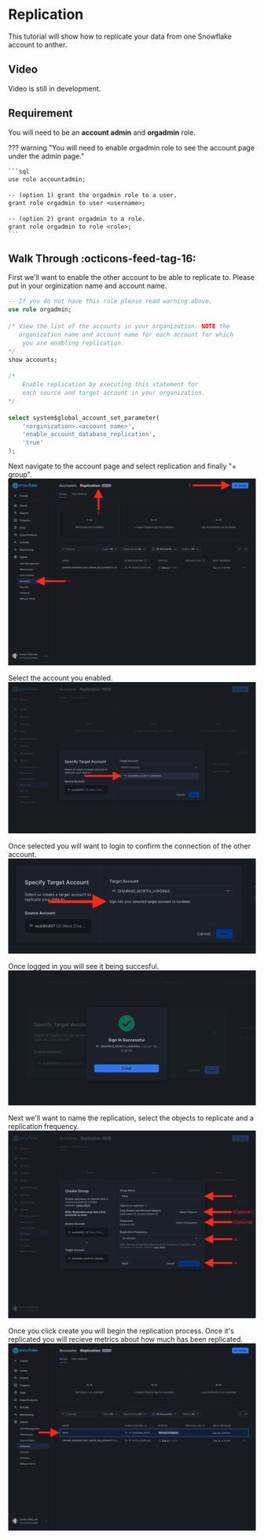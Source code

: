 # Replication
This tutorial will show how to replicate your data from one Snowflake account to anther. 

## Video
Video is still in development.

## Requirement
You will need to be an **account admin** and **orgadmin** role.

??? warning "You will need to enable orgadmin role to see the account page under the admin page."

    ```sql
    use role accountadmin;

    -- (option 1) grant the orgadmin role to a user.
    grant role orgadmin to user <username>;

    -- (option 2) grant orgadmin to a role.
    grant role orgadmin to role <role>;
    ```


## Walk Through :octicons-feed-tag-16:

First we'll want to enable the other account to be able to replicate to. Please put in your orginization name and account name.
```sql
-- If you do not have this role please read warning above.
use role orgadmin;

/* View the list of the accounts in your organization. NOTE the
   organization name and account name for each account for which
    you are enabling replication.
*/
show accounts;

/* 
    Enable replication by executing this statement for
    each source and target account in your organization.
*/

select system$global_account_set_parameter(
    '<orginization>.<account name>',
    'enable_account_database_replication',
    'true'
);
```


Next navigate to the account page and select replication and finally "+ group".
![Account page](images/01.png)

Select the account you enabled.
![Navigate](images/02.png)

Once selected you will want to login to confirm the connection of the other account.
![Navigate](images/03.png)

Once logged in you will see it being succesful.
![Navigate](images/04.png)

Next we'll want to name the replication, select the objects to replicate and a replication frequency.
![Navigate](images/05.png)

Once you click create you will begin the replication process. Once it's replicated you will recieve metrics about how much has been replicated.
![Navigate](images/06.png)